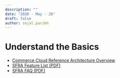 ```yaml
---
description: ""
date: "2020 - May - 26"
draft: false
author: sejal.parikh
---
```


# Understand the Basics

- [Commerce Cloud Reference Architecture Overview](https://www.salesforce.com/products/commerce-cloud/resources/commerce-cloud-storefront-reference-architecture/)
- [SFRA Feature List (PDF)](https://resources.docs.salesforce.com/rel1/doc/en-us/static/pdf/SFRA_Feature_List.pdf)
- [SFRA FAQ (PDF)](https://resources.docs.salesforce.com/rel1/doc/en-us/static/pdf/SFRA_External_FAQ.pdf)
